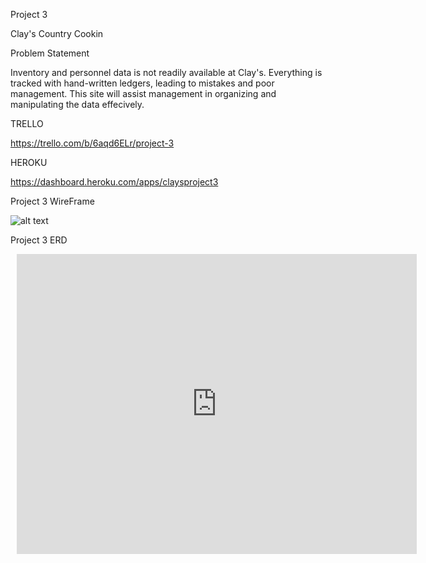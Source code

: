 Project 3

Clay's Country Cookin

Problem Statement

Inventory and personnel data is not readily available at Clay's. Everything is tracked with hand-written ledgers, leading to mistakes and poor management. This site will assist management in organizing and manipulating the data effecively.

TRELLO

https://trello.com/b/6aqd6ELr/project-3

HEROKU

https://dashboard.heroku.com/apps/claysproject3

Project 3 WireFrame

![alt text](screenshots/Project-3-Wireframe.png "wireframe")

Project 3 ERD

<div style="width: 640px; height: 480px; margin: 10px; position: relative;">
<iframe allowfullscreen frameborder="0" style="width:640px; height:480px" src="https://www.lucidchart.com/documents/embeddedchart/b228e886-2320-4b4c-85a4-e62b8d04658a" id="4q2Hv6SQgfOR">
</iframe>
</div>